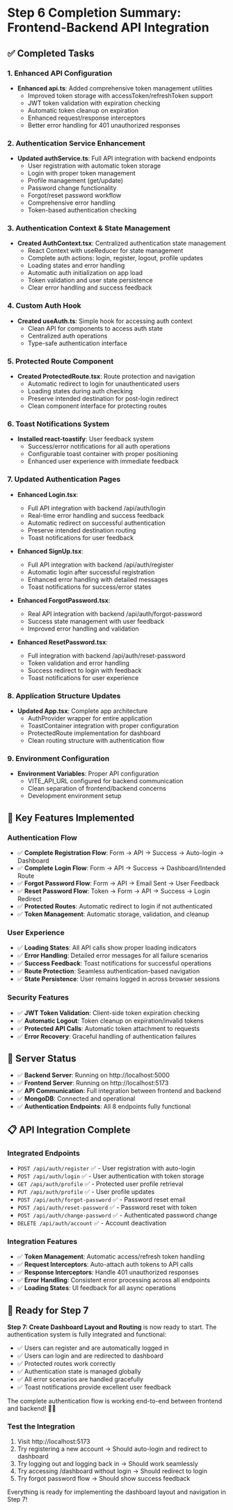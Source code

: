 # Step 6 Completion Summary: Frontend-Backend API Integration

## ✅ Completed Tasks

### 1. Enhanced API Configuration

- **Enhanced api.ts**: Added comprehensive token management utilities
  - Improved token storage with accessToken/refreshToken support
  - JWT token validation with expiration checking
  - Automatic token cleanup on expiration
  - Enhanced request/response interceptors
  - Better error handling for 401 unauthorized responses

### 2. Authentication Service Enhancement

- **Updated authService.ts**: Full API integration with backend endpoints
  - User registration with automatic token storage
  - Login with proper token management
  - Profile management (get/update)
  - Password change functionality
  - Forgot/reset password workflow
  - Comprehensive error handling
  - Token-based authentication checking

### 3. Authentication Context & State Management

- **Created AuthContext.tsx**: Centralized authentication state management
  - React Context with useReducer for state management
  - Complete auth actions: login, register, logout, profile updates
  - Loading states and error handling
  - Automatic auth initialization on app load
  - Token validation and user state persistence
  - Clear error handling and success feedback

### 4. Custom Auth Hook

- **Created useAuth.ts**: Simple hook for accessing auth context
  - Clean API for components to access auth state
  - Centralized auth operations
  - Type-safe authentication interface

### 5. Protected Route Component

- **Created ProtectedRoute.tsx**: Route protection and navigation
  - Automatic redirect to login for unauthenticated users
  - Loading states during auth checking
  - Preserve intended destination for post-login redirect
  - Clean component interface for protecting routes

### 6. Toast Notifications System

- **Installed react-toastify**: User feedback system
  - Success/error notifications for all auth operations
  - Configurable toast container with proper positioning
  - Enhanced user experience with immediate feedback

### 7. Updated Authentication Pages

- **Enhanced Login.tsx**:

  - Full API integration with backend /api/auth/login
  - Real-time error handling and success feedback
  - Automatic redirect on successful authentication
  - Preserve intended destination routing
  - Toast notifications for user feedback

- **Enhanced SignUp.tsx**:

  - Full API integration with backend /api/auth/register
  - Automatic login after successful registration
  - Enhanced error handling with detailed messages
  - Toast notifications for success/error states

- **Enhanced ForgotPassword.tsx**:

  - Real API integration with backend /api/auth/forgot-password
  - Success state management with user feedback
  - Improved error handling and validation

- **Enhanced ResetPassword.tsx**:
  - Full integration with backend /api/auth/reset-password
  - Token validation and error handling
  - Success redirect to login with feedback
  - Toast notifications for user experience

### 8. Application Structure Updates

- **Updated App.tsx**: Complete app architecture
  - AuthProvider wrapper for entire application
  - ToastContainer integration with proper configuration
  - ProtectedRoute implementation for dashboard
  - Clean routing structure with authentication flow

### 9. Environment Configuration

- **Environment Variables**: Proper API configuration
  - VITE_API_URL configured for backend communication
  - Clean separation of frontend/backend concerns
  - Development environment setup

## 🔧 Key Features Implemented

### Authentication Flow

- ✅ **Complete Registration Flow**: Form → API → Success → Auto-login → Dashboard
- ✅ **Complete Login Flow**: Form → API → Success → Dashboard/Intended Route
- ✅ **Forgot Password Flow**: Form → API → Email Sent → User Feedback
- ✅ **Reset Password Flow**: Token → Form → API → Success → Login Redirect
- ✅ **Protected Routes**: Automatic redirect to login if not authenticated
- ✅ **Token Management**: Automatic storage, validation, and cleanup

### User Experience

- ✅ **Loading States**: All API calls show proper loading indicators
- ✅ **Error Handling**: Detailed error messages for all failure scenarios
- ✅ **Success Feedback**: Toast notifications for successful operations
- ✅ **Route Protection**: Seamless authentication-based navigation
- ✅ **State Persistence**: User remains logged in across browser sessions

### Security Features

- ✅ **JWT Token Validation**: Client-side token expiration checking
- ✅ **Automatic Logout**: Token cleanup on expiration/invalid tokens
- ✅ **Protected API Calls**: Automatic token attachment to requests
- ✅ **Error Recovery**: Graceful handling of authentication failures

## 🚀 Server Status

- ✅ **Backend Server**: Running on http://localhost:5000
- ✅ **Frontend Server**: Running on http://localhost:5173
- ✅ **API Communication**: Full integration between frontend and backend
- ✅ **MongoDB**: Connected and operational
- ✅ **Authentication Endpoints**: All 8 endpoints fully functional

## 📋 API Integration Complete

### Integrated Endpoints

- `POST /api/auth/register` ✅ - User registration with auto-login
- `POST /api/auth/login` ✅ - User authentication with token storage
- `GET /api/auth/profile` ✅ - Protected user profile retrieval
- `PUT /api/auth/profile` ✅ - User profile updates
- `POST /api/auth/forgot-password` ✅ - Password reset email
- `POST /api/auth/reset-password` ✅ - Password reset with token
- `POST /api/auth/change-password` ✅ - Authenticated password change
- `DELETE /api/auth/account` ✅ - Account deactivation

### Integration Features

- ✅ **Token Management**: Automatic access/refresh token handling
- ✅ **Request Interceptors**: Auto-attach auth tokens to API calls
- ✅ **Response Interceptors**: Handle 401 unauthorized responses
- ✅ **Error Handling**: Consistent error processing across all endpoints
- ✅ **Loading States**: UI feedback for all async operations

## 🎯 Ready for Step 7

**Step 7: Create Dashboard Layout and Routing** is now ready to start. The authentication system is fully integrated and functional:

- ✅ Users can register and are automatically logged in
- ✅ Users can login and are redirected to dashboard
- ✅ Protected routes work correctly
- ✅ Authentication state is managed globally
- ✅ All error scenarios are handled gracefully
- ✅ Toast notifications provide excellent user feedback

The complete authentication flow is working end-to-end between frontend and backend! 🔐✨

### Test the Integration

1. Visit http://localhost:5173
2. Try registering a new account → Should auto-login and redirect to dashboard
3. Try logging out and logging back in → Should work seamlessly
4. Try accessing /dashboard without login → Should redirect to login
5. Try forgot password flow → Should show success feedback

Everything is ready for implementing the dashboard layout and navigation in Step 7!
